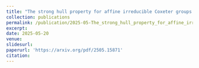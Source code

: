 ```yaml
---
title: "The strong hull property for affine irreducible Coxeter groups of rank 3"
collection: publications
permalink: /publication/2025-05-The_strong_hull_property_for_affine_irreducible_Coxeter_groups_of_rank_3
excerpt:
date: 2025-05-20
venue:
slidesurl:
paperurl: 'https://arxiv.org/pdf/2505.15871'
citation:
---
```

